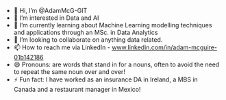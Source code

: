 - 👋 Hi, I’m @AdamMcG-GIT
- 👀 I’m interested in Data and AI
- 🌱 I’m currently learning about Machine Learning modelling techniques and applications through an MSc. in Data Analytics
- 💞️ I’m looking to collaborate on anything data related.
- 📫 How to reach me via LinkedIn - www.linkedin.com/in/adam-mcguire-01b142186
- 😄 Pronouns: are words that stand in for a nouns, often to avoid the need to repeat the same noun over and over!
- ⚡ Fun fact: I have worked as an insurance DA in Ireland, a MBS in Canada and a restaurant manager in Mexico!

<!---
AdamMcG-GIT/AdamMcG-GIT is a ✨ special ✨ repository because its `README.md` (this file) appears on your GitHub profile.
You can click the Preview link to take a look at your changes.
--->
